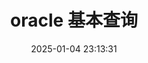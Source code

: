 ---
title: oracle 基本查询
date: 2025-01-04 23:13:31
categories:
- 数据库
- oracle
tags:
- 数据库
- oracle
---
